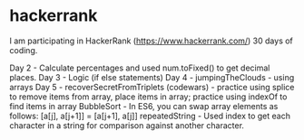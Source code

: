 # hackerrank

I am participating in HackerRank (https://www.hackerrank.com/) 30 days of coding.

Day 2 - Calculate percentages and used num.toFixed() to get decimal places.
Day 3 - Logic (if else statements)
Day 4 - jumpingTheClouds - using arrays
Day 5 - recoverSecretFromTriplets (codewars) - practice using splice to remove items from array, place items in array; practice using indexOf to find items in array
BubbleSort - In ES6, you can swap array elements as follows: [a[j], a[j+1]] = [a[j+1], a[j]]
repeatedString - Used index to get each character in a string for comparison against another character.